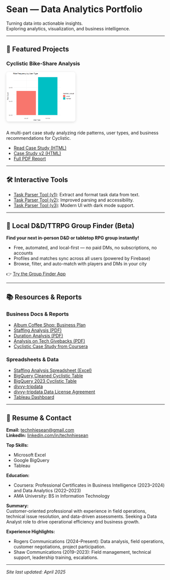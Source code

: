 <link rel="stylesheet" href="styles.css">

<!-- HERO SECTION -->
<div class="hero">
  <h1>Sean — Data Analytics Portfolio</h1>
  <p class="tagline">Turning data into actionable insights. <br> Exploring analytics, visualization, and business intelligence.</p>
</div>

---

<!-- FEATURED PROJECTS -->
## 🚴 Featured Projects

<div class="project-cards">

### Cyclistic Bike-Share Analysis

<img src="cyclistic_bike_share_files/figure-gfm/ride_counts-1.png" alt="Cyclistic Ride Counts" width="220" style="border-radius:8px; box-shadow:0 2px 8px #0002; margin-bottom:10px;">

A multi-part case study analyzing ride patterns, user types, and business recommendations for Cyclistic.

- [Read Case Study (HTML)](cyclistic_bike_share.html)
- [Case Study v2 (HTML)](cyclistic_bike_share_ver_2.html)
- [Full PDF Report](2023_Bike_Usage_Patterns.pdf)

</div>

---

<!-- INTERACTIVE TOOLS -->
## 🛠️ Interactive Tools

- [Task Parser Tool (v1)](parser.html): Extract and format task data from text.
- [Task Parser Tool (v2)](parser_V2.html): Improved parsing and accessibility.
- [Task Parser Tool (v3)](parser_V3.html): Modern UI with dark mode support.

---

## 🎲 Local D&D/TTRPG Group Finder (Beta)

**Find your next in-person D&D or tabletop RPG group instantly!**

- Free, automated, and local-first — no paid DMs, no subscriptions, no accounts
- Profiles and matches sync across all users (powered by Firebase)
- Browse, filter, and auto-match with players and DMs in your city

👉 [Try the Group Finder App](lfg-finder.html)

---

## 📚 Resources & Reports

### Business Docs & Reports

- [Album Coffee Shop: Business Plan](Album_Business_Plan_06-07-2025.html)
- [Staffing Analysis (PDF)](Staffing_Analysis.pdf)
- [Duration Analysis (PDF)](NBH_Duration.pdf)
- [Analysis on Tech Givebacks (PDF)](Analysis_on_Giveback.pdf)
- [Cyclistic Case Study from Coursera](Case_Study.pdf)

### Spreadsheets & Data

- [Staffing Analysis Spreadsheet (Excel)](GivebackNotification_VS_Workforce.xlsx)
- [BigQuery Cleaned Cyclistic Table](https://console.cloud.google.com/bigquery?ws=!1m5!1m4!4m3!1sprojectechnhiesean!2sBikeCase!3s2023BikeCaseCleaned_V2)
- [BigQuery 2023 Cyclistic Table](https://console.cloud.google.com/bigquery?ws=!1m5!1m4!4m3!1sprojectechnhiesean!2sBikeCase!3s2023BikeCase)
- [divvy-tripdata](https://divvy-tripdata.s3.amazonaws.com/index.html)
- [divvy-tripdata Data License Agreement](https://divvybikes.com/data-license-agreement)
- [Tableau Dashboard](https://public.tableau.com/views/MinnesotaTrafficVolumeChartsDashboard/Dashboard1?:language=en-US&:sid=&:redirect=auth&:display_count=n&:origin=viz_share_link)


---

<!-- RESUME & CONTACT -->
## 📄 Resume & Contact

**Email:** [technhiesean@gmail.com](mailto:technhiesean@gmail.com)  
**LinkedIn:** [linkedin.com/in/technhiesean](https://www.linkedin.com/in/technhiesean)

**Top Skills:**
- Microsoft Excel
- Google BigQuery
- Tableau

**Education:**
- Coursera: Professional Certificates in Business Intelligence (2023–2024) and Data Analytics (2022–2023)
- AMA University: BS in Information Technology

**Summary:**  
Customer-oriented professional with experience in field operations, technical issue resolution, and data-driven assessments. Seeking a Data Analyst role to drive operational efficiency and business growth.

**Experience Highlights:**
- Rogers Communications (2024–Present): Data analysis, field operations, customer negotiations, project participation.
- Shaw Communications (2019–2023): Field management, technical support, leadership training, escalations.

---

<div class="footer">
  <em>Site last updated: April 2025</em>
</div>